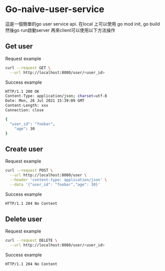 # Go-naive-user-service
這是一個簡單的go user service api. 在local 上可以使用 go mod init, go build 然後go run啟動server
再來client可以使用以下方法操作
## Get user

Request example
```bash
curl --request GET \
  --url http://localhost:8080/user/<user_id>
```

Success example

```bash
HTTP/1.1 200 OK
Content-Type: application/json; charset=utf-8
Date: Mon, 26 Jul 2021 15:39:09 GMT
Content-Length: xxx
Connection: close

{
  "user_id": "foobar",
	"age": 30
}
```

## Create user

Request example

```bash
curl --request POST \
  --url http://localhost:8080/user \
  --header 'content-type: application/json' \
  --data '{"user_id": "foobar","age": 30}'
```

Success example

```bash
HTTP/1.1 204 No Content
```

## Delete user

Request example

```bash
curl --request DELETE \
  --url http://localhost:8080/user/<user_id>
```
Success example

```bash
HTTP/1.1 204 No Content
```
